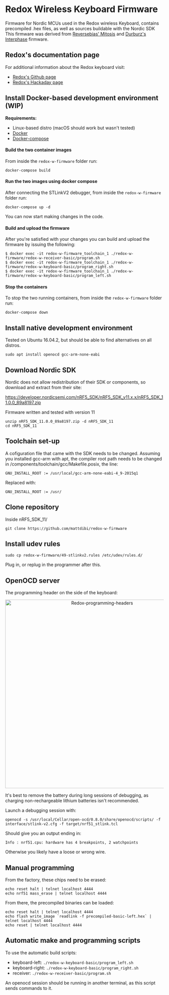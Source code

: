 # Redox Wireless Keyboard Firmware
Firmware for Nordic MCUs used in the Redox wireless Keyboard, contains precompiled .hex files, as well as sources buildable with the Nordic SDK
This firmware was derived from [Reversebias' Mitosis](https://github.com/reversebias/mitosis) and [Durburz's Interphase](https://github.com/Durburz/interphase-firmware/) firmware.

## Redox's documentation page
For additional information about the Redox keyboard visit:
- [Redox's Github page](https://github.com/mattdibi/redox-keyboard)
- [Redox's Hackaday page](https://hackaday.io/project/160610-redox-keyboard)

## Install Docker-based development environment (WIP)

**Requirements:**
- Linux-based distro (macOS should work but wasn't tested)
- [Docker](https://docs.docker.com/get-docker/)
- [Docker-compose](https://docs.docker.com/compose/install/)

#### Build the two container images

From inside the `redox-w-firmware` folder run:

```
docker-compose build
```

#### Run the two images using docker compose

After connecting the STLinkV2 debugger, from inside the `redox-w-firmware` folder run:

```
docker-compose up -d
```

You can now start making changes in the code.

#### Build and upload the firmware

After you're satisfied with your changes you can build and upload the firmware by issuing the following:

```
$ docker exec -it redox-w-firmware_toolchain_1 ./redox-w-firmware/redox-w-receiver-basic/program.sh
$ docker exec -it redox-w-firmware_toolchain_1 ./redox-w-firmware/redox-w-keyboard-basic/program_right.sh
$ docker exec -it redox-w-firmware_toolchain_1 ./redox-w-firmware/redox-w-keyboard-basic/program_left.sh
```

#### Stop the containers

To stop the two running containers, from inside the `redox-w-firmware` folder run:

```
docker-compose down
```

## Install native development environment

Tested on Ubuntu 16.04.2, but should be able to find alternatives on all distros.

```
sudo apt install openocd gcc-arm-none-eabi
```

## Download Nordic SDK

Nordic does not allow redistribution of their SDK or components, so download and extract from their site:

https://developer.nordicsemi.com/nRF5_SDK/nRF5_SDK_v11.x.x/nRF5_SDK_11.0.0_89a8197.zip

Firmware written and tested with version 11

```
unzip nRF5_SDK_11.0.0_89a8197.zip -d nRF5_SDK_11
cd nRF5_SDK_11
```

## Toolchain set-up

A cofiguration file that came with the SDK needs to be changed. Assuming you installed gcc-arm with apt, the compiler root path needs to be changed in /components/toolchain/gcc/Makefile.posix, the line:

```
GNU_INSTALL_ROOT := /usr/local/gcc-arm-none-eabi-4_9-2015q1
```

Replaced with:

```
GNU_INSTALL_ROOT := /usr/
```

## Clone repository
Inside nRF5_SDK_11/

```
git clone https://github.com/mattdibi/redox-w-firmware
```

## Install udev rules

```
sudo cp redox-w-firmware/49-stlinkv2.rules /etc/udev/rules.d/
```
Plug in, or replug in the programmer after this.

## OpenOCD server
The programming header on the side of the keyboard:

<p align="center">
<img src="img/IMAG0596.jpg" alt="Redox-programming-headers" width="600"/>
</p>

It's best to remove the battery during long sessions of debugging, as charging non-rechargeable lithium batteries isn't recommended.

Launch a debugging session with:

```
openocd -s /usr/local/Cellar/open-ocd/0.8.0/share/openocd/scripts/ -f interface/stlink-v2.cfg -f target/nrf51_stlink.tcl
```
Should give you an output ending in:

```
Info : nrf51.cpu: hardware has 4 breakpoints, 2 watchpoints
```
Otherwise you likely have a loose or wrong wire.


## Manual programming
From the factory, these chips need to be erased:

```
echo reset halt | telnet localhost 4444
echo nrf51 mass_erase | telnet localhost 4444
```
From there, the precompiled binaries can be loaded:

```
echo reset halt | telnet localhost 4444
echo flash write_image `readlink -f precompiled-basic-left.hex` | telnet localhost 4444
echo reset | telnet localhost 4444
```

## Automatic make and programming scripts
To use the automatic build scripts:
* keyboard-left: `./redox-w-keyboard-basic/program_left.sh`
* keyboard-right: `./redox-w-keyboard-basic/program_right.sh`
* receiver: `./redox-w-receiver-basic/program.sh`

An openocd session should be running in another terminal, as this script sends commands to it.
